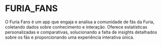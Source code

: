 # FURIA_FANS
O Furia Fans é um app que engaja e analisa a comunidade de fãs da Furia, coletando dados sobre conhecimento e interação. Oferece estatísticas personalizadas e comparativas, solucionando a falta de insights detalhados sobre os fãs e proporcionando uma experiência interativa única. 

